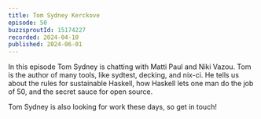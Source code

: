 ```yaml
---
title: Tom Sydney Kerckove
episode: 50
buzzsproutId: 15174227
recorded: 2024-04-10
published: 2024-06-01
---
```

In this episode Tom Sydney is chatting with Matti Paul and Niki Vazou. Tom is the author of many tools, like sydtest, decking, and nix-ci. He tells us about the rules for sustainable Haskell, how Haskell lets one man do the job of 50, and the secret sauce for open source.

Tom Sydney is also looking for work these days, so get in touch!
